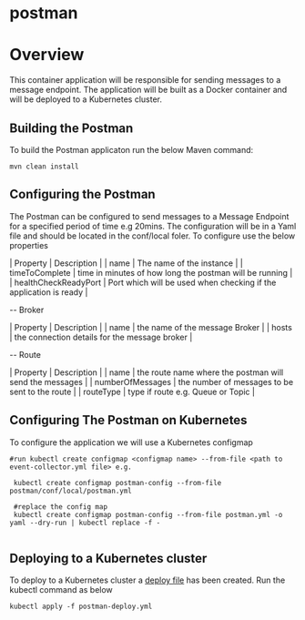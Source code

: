 # postman

# Overview 

This container application will be responsible for sending messages to a message endpoint. The application will be built as a Docker container and will be deployed to a Kubernetes cluster.

## Building the Postman

To build the Postman applicaton run the below Maven command:
```
mvn clean install
```

## Configuring the Postman 

The Postman can be configured to send messages to a Message Endpoint for a specified period of time e.g 20mins. The configuration will be in a Yaml file and should be located in the conf/local foler. To configure use the below properties

| Property             | Description                                                       |
| name                 | The name of the instance                                          |
| timeToComplete       | time in minutes of how long the postman will be running           |
| healthCheckReadyPort | Port which will be used when checking if the application is ready |

-- Broker 

| Property     | Description                                       |
| name         | the name of the message Broker                    |
| hosts        | the connection details for the message broker     |

-- Route

| Property         | Description                                                |
| name             | the route name where the postman will send the messages    |
| numberOfMessages | the number of messages to be sent to the route             |
| routeType        | type if route e.g. Queue or Topic                          |

## Configuring The Postman on Kubernetes 
To configure the application we will use a Kubernetes configmap
```
#run kubectl create configmap <configmap name> --from-file <path to event-collector.yml file> e.g.
 
 kubectl create configmap postman-config --from-file postman/conf/local/postman.yml
 
 #replace the config map
 kubectl create configmap postman-config --from-file postman.yml -o yaml --dry-run | kubectl replace -f -
 
```
## Deploying to a Kubernetes cluster
To deploy to a Kubernetes cluster a [deploy file](../kubernetes/postman/deploy/postman-deploy.yml) has been created. Run the kubectl command as below

```
kubectl apply -f postman-deploy.yml
```
<br/>

